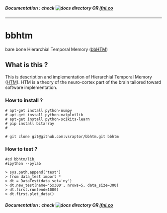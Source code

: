 ##### Documentation : check ![docs](https://github.com/vsraptor/bbhtm/tree/master/docs) directory OR [ifni.co](http://ifni.co/bbHTM.html)

---

# bbhtm
bare bone Hierarchial Temporal Memory ([bbHTM](http://ifni.co/bbHTM.html))

## What is this ?

This is description and implementation of Hierarchial Temporal Memory ([HTM](http://numenta.org/)).
HTM is a theory of the neuro-cortex part of the brain tailored toward software implementation.

### How to install ?

```
# apt-get install python-numpy
# apt-get install python-matplotlib
# apt-get install python-scikits-learn
# pip install bitarray
# 

# git clone git@github.com:vsraptor/bbhtm.git bbhtm
```

### How to test ?

```
#cd bbhtm/lib
#ipython --pylab

> sys.path.append('test')
> from data_test import *
> dt = DataTest(data_set='ny')
> dt.new_test(name='5x300', nrows=5, data_size=300)
> dt.first.run(end=1000)
> dt.first.plot_data()
```

##### Documentation : check ![docs](https://github.com/vsraptor/bbhtm/tree/master/docs) directory OR [ifni.co](http://ifni.co/bbHTM.html)

